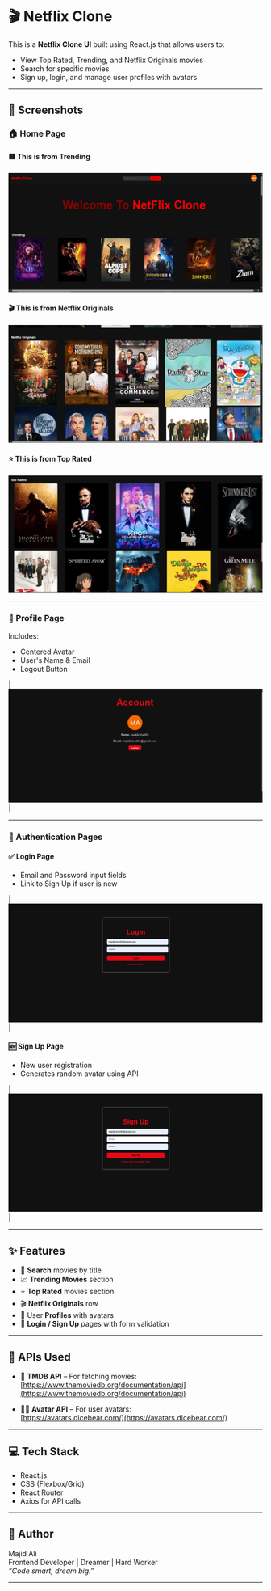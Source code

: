 # 🎬 Netflix Clone

This is a **Netflix Clone UI** built using React.js that allows users to:
- View Top Rated, Trending, and Netflix Originals movies
- Search for specific movies
- Sign up, login, and manage user profiles with avatars

---

## 📸 Screenshots

### 🏠 Home Page

#### 🟥 This is from **Trending**

![Trending](./1.png)

#### 🎬 This is from **Netflix Originals**

![Netflix Originals](./2.png)

#### ⭐ This is from **Top Rated**

![Top Rated](./5.png)

---

### 👤 Profile Page

Includes:
- Centered Avatar  
- User's Name & Email  
- Logout Button

| ![Profile Page](./6.png) |

---

### 🔐 Authentication Pages

#### ✅ Login Page

- Email and Password input fields  
- Link to Sign Up if user is new

| ![Login](./4.png) |

#### 🆕 Sign Up Page

- New user registration  
- Generates random avatar using API

| ![Sign Up](./3.png) |

---

## ✨ Features

- 🔎 **Search** movies by title  
- 📈 **Trending Movies** section  
- ⭐ **Top Rated** movies section  
- 🎬 **Netflix Originals** row  
- 👤 User **Profiles** with avatars  
- 🔐 **Login / Sign Up** pages with form validation

---

## 🔌 APIs Used

- 📡 **TMDB API** – For fetching movies:  
  [https://www.themoviedb.org/documentation/api](https://www.themoviedb.org/documentation/api)

- 🧑‍🎨 **Avatar API** – For user avatars:  
  [https://avatars.dicebear.com/](https://avatars.dicebear.com/)

---

## 💻 Tech Stack

- React.js  
- CSS (Flexbox/Grid)  
- React Router  
- Axios for API calls

---

## 🧠 Author

Majid Ali  
Frontend Developer | Dreamer | Hard Worker  
_“Code smart, dream big.”_

---


